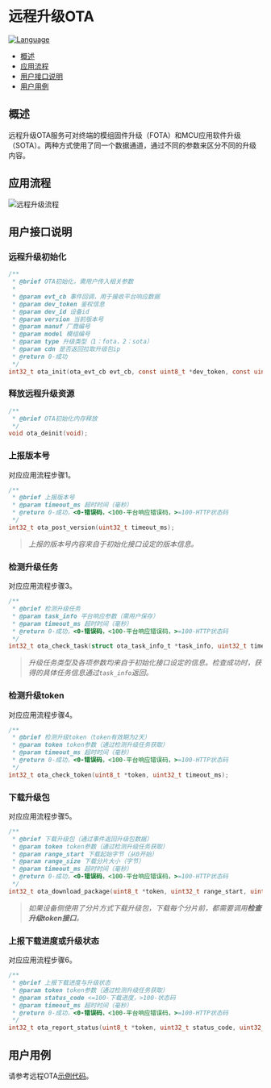 # 远程升级OTA

[![Language](https://img.shields.io/badge/Language-C-brightgreen.svg?style=flat-square "Language")]()

- [概述](#概述)
- [应用流程](#应用流程)
- [用户接口说明](#用户接口说明)
- [用户用例](#用户用例)

## 概述

远程升级OTA服务可对终端的模组固件升级（FOTA）和MCU应用软件升级（SOTA）。两种方式使用了同一个数据通道，通过不同的参数来区分不同的升级内容。

## 应用流程

![远程升级流程](https://open.iot.10086.cn/doc/ota/images/OTA/%E5%8D%87%E7%BA%A7%E6%B5%81%E7%A8%8B.jpg)

## 用户接口说明

### 远程升级初始化

```c
/**
 * @brief OTA初始化，需用户传入相关参数
 *
 * @param evt_cb 事件回调，用于接收平台响应数据
 * @param dev_token 鉴权信息
 * @param dev_id 设备id
 * @param version 当前版本号
 * @param manuf 厂商编号
 * @param model 模组编号
 * @param type 升级类型（1：fota，2：sota）
 * @param cdn 是否返回拉取升级包ip
 * @return 0-成功
 */
int32_t ota_init(ota_evt_cb evt_cb, const uint8_t *dev_token, const uint8_t *dev_id, const uint8_t *version, const uint8_t *manuf, const uint8_t *model, uint8_t type, boolean cdn);
```

### 释放远程升级资源

```c
/**
 * @brief OTA初始化内存释放
 */
void ota_deinit(void);
```

### 上报版本号

对应应用流程步骤1。

```c
/**
 * @brief 上报版本号
 * @param timeout_ms 超时时间（毫秒）
 * @return 0-成功，<0-错误码，<100-平台响应错误码，>=100-HTTP状态码
 */
int32_t ota_post_version(uint32_t timeout_ms);
```

> *上报的版本号内容来自于初始化接口设定的版本信息。*

### 检测升级任务

对应应用流程步骤3。

```c
/**
 * @brief 检测升级任务
 * @param task_info 平台响应参数（需用户保存）
 * @param timeout_ms 超时时间（毫秒）
 * @return 0-成功，<0-错误码，<100-平台响应错误码，>=100-HTTP状态码
 */
int32_t ota_check_task(struct ota_task_info_t *task_info, uint32_t timeout_ms)
```

> *升级任务类型及各项参数均来自于初始化接口设定的信息。检查成功时，获得的具体任务信息通过`task_info`返回。*

### 检测升级token

对应应用流程步骤4。

```c
/**
 * @brief 检测升级token（token有效期为2天）
 * @param token token参数（通过检测升级任务获取）
 * @param timeout_ms 超时时间（毫秒）
 * @return 0-成功，<0-错误码，<100-平台响应错误码，>=100-HTTP状态码
 */
int32_t ota_check_token(uint8_t *token, uint32_t timeout_ms);
```

### 下载升级包

对应应用流程步骤5。

```c
/**
 * @brief 下载升级包（通过事件返回升级包数据）
 * @param token token参数（通过检测升级任务获取）
 * @param range_start 下载起始字节（从0开始）
 * @param range_size 下载分片大小（字节）
 * @param timeout_ms 超时时间（毫秒）
 * @return 0-成功，<0-错误码，<100-平台响应错误码，>=100-HTTP状态码
 */
int32_t ota_download_package(uint8_t *token, uint32_t range_start, uint32_t range_size, uint32_t timeout_ms);
```

> *如果设备侧使用了分片方式下载升级包，下载每个分片前，都需要调用**检查升级token接口**。*

### 上报下载进度或升级状态

对应应用流程步骤6。

```c
/**
 * @brief 上报下载进度与升级状态
 * @param token token参数（通过检测升级任务获取）
 * @param status_code <=100-下载进度，>100-状态码
 * @param timeout_ms 超时时间（毫秒）
 * @return 0-成功，<0-错误码，<100-平台响应错误码，>=100-HTTP状态码
 */
int32_t ota_report_status(uint8_t *token, uint32_t status_code, uint32_t timeout_ms);
```

## 用户用例

请参考远程OTA[示例代码](../../examples/ota)。
